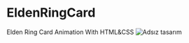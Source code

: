 # EldenRingCard
Elden Ring Card Animation With HTML&CSS
![Adsız tasarım](https://github.com/user-attachments/assets/e38d4507-dc67-4e90-b75e-106dfdf700f5)
